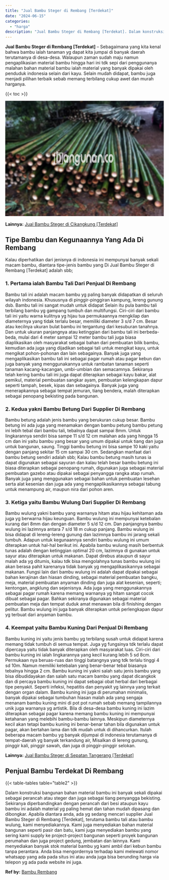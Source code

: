 ```yaml
---
title: "Jual Bambu Steger di Rembang [Terdekat]"
date: "2024-06-15"
categories: 
  - "harga"
description: "Jual Bambu Steger di Rembang [Terdekat]. Dalam konstruksi bangunan bahan material bambu ini banyak sekali dipakai sebagai perancah atau steger dan juga sebag..."
---
```


**Jual Bambu Steger di Rembang \[Terdekat\]** – Sebagaimana yang kita kenal bahwa bambu ialah tanaman yg dapat kita jumpai di banyak daerah terutamanya di desa-desa. Walaupun zaman sudah maju namun pengaplikasian material bambu hingga hari ini tdk sepi dari penggunanya malahan bahan material bambu ialah material yang banyak dipakai oleh penduduk indonesia selain dari kayu. Selain mudah didapat, bambu juga menjadi pilihan terbaik sebab memang terbilang cukup awet dan murah harganya.

{{< toc >}}

![Jual Bambu Steger di Rembang [Terdekat]](/images/jual-bambu-tali-33.png)

**Lainnya:** [Jual Bambu Steger di Cikangkung \[Terdekat\]](https://bambu.bangunan.co/jual-bambu-steger-di-cikangkung-terdekat/)

## Tipe Bambu dan Kegunaannya Yang Ada Di Rembang

Kalau diperhatikan dari jenisnya di indonesia ini mempunyai banyak sekali macam bambu, diantara tipe-jenis bambu yang Di Jual Bambu Steger di Rembang \[Terdekat\] adalah sbb;

### 1\. Pertama ialah Bambu Tali Dari Penjual Di Rembang

Bambu tali ini adalah macam bambu yg paling banyak didapatkan di seluruh wilayah indonesia. Khususnya di pinggir-pinggiran kampung, lereng gunung dsb. Bambu tali ini sangat mudah untuk didapat Selain itu pula bambu tali terbilang bambu yg gampang tumbuh dan multifungsi. Ciri-ciri dari bambu tali ini yaitu warna kulitnya yg hijau tua permukaannya mengkilap dan diameternya yang tidak terlalu besar, memiliki diameter 3 s/d 7 cm. Besar atau kecilnya ukuran bulat bambu ini tergantung dari kesuburan tanahnya. Dan untuk ukuran panjangnya atau ketinggian dari bambu tali ini berbeda-beda, mulai dari 4 meter sampai 12 meter bambu tali juga biasa diaplikasikan oleh masyarakat sebagai bahan dari pembuatan bilik bambu, kemudian ada juga yang dijadikan sebagai tali untuk mengikat kayu, untuk mengikat pohon-pohonan dan lain sebagainya. Banyak juga yang mengaplikasikan bambu tali ini sebagai pagar rumah atau pagar kebun dan juga banyak yang menggunakannya untuk rambatan tanaman seperti tanaman kacang-kacangan, umbi-umbian dan semacamnya. Sekiranya telah kering bambu tali ini juga dapat diterapkan sebagai kayu bakar, alat pemikul, material pembuatan sangkar ayam, pembuatan kelengkapan dapur seperti tampah, besek, kipas dan sebagainya. Banyak juga yang menerapkannya sebagai tempat jemuran, tiang bendera, malah diterapkan sebagai penopang bekisting pada bangunan.

### 2\. Kedua yakni Bambu Betung Dari Supplier Di Rembang

Bambu betung adalah jenis bambu yang berukuran cukup besar. Bambu betung ini ada juga yang menamakan dengan bambu petung bambu petung ini lebih tebal dari bambu tali, tebalnya dapat sampai 8mm. Untuk lingkarannya sendiri bisa sampe 11 s/d 12 cm malahan ada yang hingga 15 cm dan ini yaitu bambu yang besar yang umum dipakai untuk tiang dan juga untuk bangunan, saung. Tinggi bambu betung ini bisa sampe 10 kaki yaitu dengan panjang sekitar 15 cm sampai 30 cm. Sedangkan manfaat dari bambu betung sendiri adalah sbb; Kalau bambu betung masih tunas ia dapat digunakan sebagai sayuran dan kalau telah besar bambu betung ini biasa diterapkan sebagai penopang rumah, digunakan juga sebagai material pembuatan gazebo atau dipakai sebagai penyangga rangka atap rumah. Banyak juga yang menggunakan sebagai bahan untuk pembuatan lesehan serta alat kesenian dan juga ada yang mengaplikasikannya sebagai tabung untuk menampung air, maupun nira dari pohon aren.

### 3\. Ketiga yaitu Bambu Wulung Dari Supplier Di Rembang

Bambu wulung yakni bambu yang warnanya hitam atau hijau kehitaman ada juga yg berwarna hijau keunguan. Bambu wulung ini mempunyai ketebalan kurang dari 8mm dan dengan diameter 5 s/d 12 cm. Dan panjangnya bambu wulung ini lazimnya antara 7 s/d 18 m cukup panjang. Bambu wulung ini bisa didapat di lereng-lereng gunung dan lazimnya bambu ini jarang sekali tumbuh. Adapun untuk kegunaannya sendiri bambu wulung ini umum diterapkan untuk hal-hal berikut ini. Apabila bambu wulung masih berbentuk tunas adalah dengan ketinggian optimal 20 cm, lazimnya di gunakan untuk sayur atau diterapkan untuk makanan. Dapat direbus ataupun di sayur malah ada yg ditumis, kalau tdk bisa mengolahnya tunas bambu wulung ini akan berasa pahit karenanya tidak banyak yg mengaplikasikannya sebagai makanan. Fungsi lain dari bambu wulung ini adalah dapat dipakai sebagai bahan kerajinan dan hiasan dinding, sebagai material pembuatan bangku, meja, material pembuatan anyaman dinding dan juga alat kesenian, seperti; kentongan, angklung dan sejenisnya. Ada juga yang menggunakannya sebagai pagar rumah karena memang warnanya yg hitam sangat cocok dibuat sebagai pagar. Bahkan sekiranya digunakan sebagai material pembuatan meja dan tempat duduk amat menawan bila di finishing dengan pelitur. Bambu wulung ini juga banyak diterapkan untuk perlengkapan dapur yg terbuat dari anyaman bambu.

### 4\. Keempat yaitu Bambu Kuning Dari Penjual Di Rembang

Bambu kuning ini yaitu jenis bambu yg terbilang susah untuk didapat karena memang tidak tumbuh di semua tempat. Juga yg fungsinya tdk terlalu dapat dipercaya yaitu tidak banyak diterapkan oleh masyarakat luas. Ciri-ciri dari bambu kuning ini ialah lingkarannya yang kecil kurang lebih 5 sd 8cm. Permukaan nya beruas-ruas dan tinggi batangnya yang tdk terlalu tinggi 4 sd 10m. Namun memiliki ketebalan yang benar-benar tebal biasanya tebalnya hingga 2 cm. Bambu kuning ini yakni salah satu jenis bambu yang bisa dibudidayakan dan salah satu macam bambu yang dapat dicangkok dan di percaya bambu kuning ini dapat sebagai obat herbal dari berbagai tipe penyakit. Seperti infeksi, hepatitis dan penyakit yg lainnya yang terkait dengan organ dalam. Bambu kuning ini juga di perumahan minimalis, banyak dipakai sebagai tumbuhan hiasan malah ada yang sengaja menanam bambu kuning mini di pot pot rumah sebab memang tampilannya unik juga warnanya yg artistik. Bila di desa-desa bambu kuning ini lazim diterapkan sebagai pagar karena memang bambu kuning ini mempunyai ketahanan yang melebihi bambu-bambu lainnya. Meskipun diameternya kecil akan tetapi bambu kuning ini benar-benar tahan bila digunakan untuk pagar, akan bertahan lama dan tdk mudah untuk di dihancurkan. Itulah beberapa macam bambu yg banyak dijumpai di indonesia terutamanya di tempat-daerah yg banyak terkandung air, Misalkan di lereng gunung, pinggir kali, pinggir sawah, dan juga di pinggir-pinggir selokan.

**Lainnya:** [Jual Bambu Steger di Sepatan Tangerang \[Terdekat\]](https://bambu.bangunan.co/jual-bambu-steger-di-sepatan-tangerang-terdekat/)

## Penjual Bambu Terdekat Di Rembang

{{< table-tables table="table2" >}}

Dalam konstruksi bangunan bahan material bambu ini banyak sekali dipakai sebagai perancah atau steger dan juga sebagai tiang penyangga bekisting. Sekiranya diperbandingkan dengan perancah dari besi ataupun kayu bambu ini adalah material yg paling hemat dan tahan mudah dipasang dan dibongkar. Apabila diantara anda, ada yg sedang mencari supplier Jual Bambu Steger di Rembang \[Terdekat\], terutama bambu tali atau bambu wulung, kami menyediakannya. Kami juga menyediakan bahan material bangunan seperti pasir dan batu, kami juga menyediakan bambu yang sering kami supply ke project-project bangunan seperti proyek bangunan perumahan dan juga project gedung, jembatan dan lainnya. Kami menyediakan banyak stok material bambu yg kami ambil dari kebun bambu tanpa perantara. Anda bisa mengordernya terhadap kami melewati nomor whatsapp yang ada pada situs ini atau anda juga bisa berunding harga via telepon yg ada pada website ini juga.

**Ref by:** [Bambu Rembang](https://id.wikipedia.org/wiki/Bambu)
